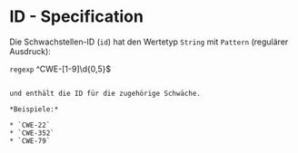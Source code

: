 # ID - Specification

Die Schwachstellen-ID (`id`) hat den Wertetyp `String` mit `Pattern` (regulärer Ausdruck):

`regexp`
^CWE-[1-9]\\d{0,5}$
```

und enthält die ID für die zugehörige Schwäche.

*Beispiele:*

* `CWE-22`
* `CWE-352`
* `CWE-79`
